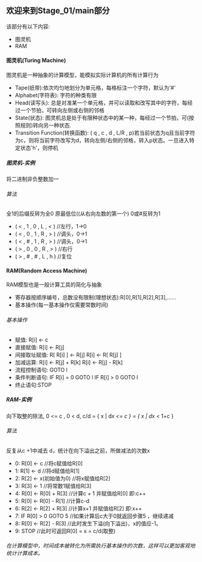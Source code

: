 ## 欢迎来到Stage_01/main部分
该部分有以下内容:
* 图灵机
* RAM
#### 图灵机(Turing Machine)
图灵机是一种抽象的计算模型，能模拟实际计算机的所有计算行为
* Tape(纸带):依次均匀地划分为单元格，每格标注一个字符，默认为'#'
* Alphabet(字符表): 字符的种类有限
* Head(读写头): 总是对准某一个单元格，并可以读取和改写其中的字符，每经过一个节拍，可转向左侧或右侧的邻格
* State(状态): 图灵机总是处于有限种状态中的某一种，每经过一个节拍，可(按照规则)转向另一种状态.
* Transition Function(转换函数): ( q , c , d , L/R , p)若当前状态为q且当前字符为c，则将当前字符改写为d，转向左侧/右侧的邻格，转入p状态。一旦进入特定状态'h'，则停机
##### 图灵机-实例
将二进制非负整数加一
###### 算法
全1的后缀反转为全0
原最低位((从右向左数的第一个) 0或#反转为1

* ( < , 1 , 0 , L , < ) //左行，1->0
* ( < , 0 , 1 , R , > ) //调头，0->1
* ( < , # , 1 , R , > ) //调头，0->1
* ( > , 0 , 0 , R , > ) //右行
* ( > , # , # , L , h ) //复位


#### RAM(Random Access Machine)
RAM模型也是一般计算工具的简化与抽象
* 寄存器按顺序编号，总数没有限制(理想状态):R[0],R[1],R[2],R[3],......
* 基本操作(每一基本操作仅需要常数时间)
###### 基本操作
* 赋值: R[i] <- c
* 直接赋值: R[i] <- R[j]
* 间接取址赋值: R[ R[i] ] <- R[j]      R[i] <- R[ R[j] ]
* 加减运算: R[i] <- R[j] + R[k]      R[i] <- R[j] - R[k]
* 流程控制语句: GOTO l
* 条件判断语句: IF R[i] = 0 GOTO l      IF R[i] > 0 GOTO l
* 终止语句:STOP
##### RAM-实例
向下取整的除法, 0 <= c , 0 < d,  c/d = { x | d*x <= c } = { x | d*x < 1+c }
###### 算法
反复从c +1中减去 d，统计在向下溢出之前，所做减法的次数x
* 0: R[0] <- c //将c赋值给R[0]
* 1: R[1] <- d //将d赋值给R[1]
* 2: R[2] <- x(初始值为0) //将x赋值给R[2]
* 3: R[3] <- 1 //将常数1赋值给R[3]
* 4: R[0] <- R[0] + R[3] //计算c + 1 并赋值给R[0]  即:c++
* 5: R[0] <- R[0] - R[1] //计算c-d
* 6: R[2] <- R[2] + R[3] //计算x+1 并赋值给R[2] 即:x++
* 7: IF R[0] > 0 GOTO 5 //如果计算后c大于0就返回步骤5 ，继续递减
* 8: R[0] <- R[2] - R[3] //此时发生下溢(向下溢出)，x的值应-1。
* 9: STOP //此时可返回R[0] = x = c/d(取整)


###### 在计算模型中，时间成本被转化为所需执行基本操作的次数，这样可以更加客观地统计计算成本。
